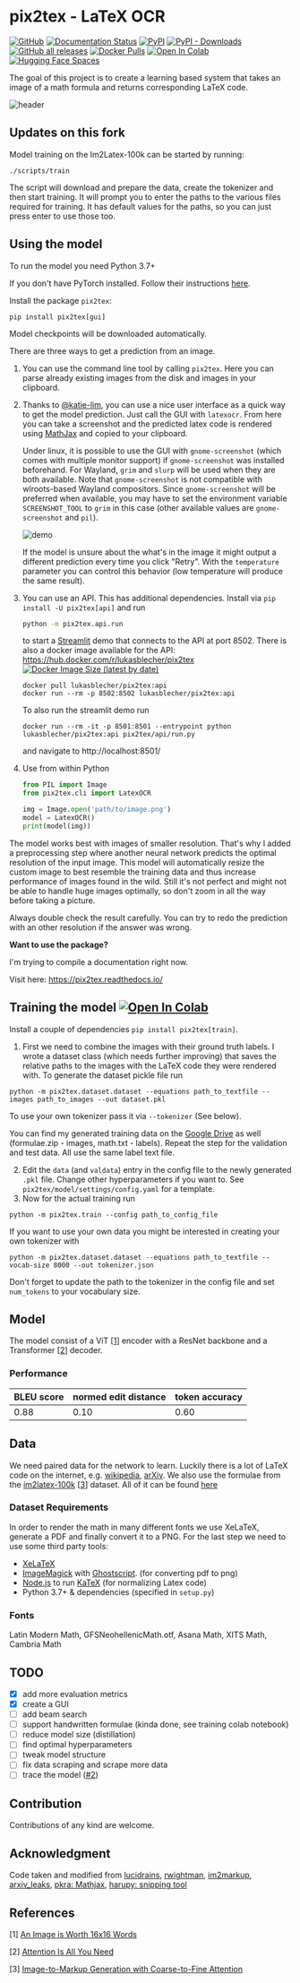 # pix2tex - LaTeX OCR

[![GitHub](https://img.shields.io/github/license/lukas-blecher/LaTeX-OCR)](https://github.com/lukas-blecher/LaTeX-OCR) [![Documentation Status](https://readthedocs.org/projects/pix2tex/badge/?version=latest)](https://pix2tex.readthedocs.io/en/latest/?badge=latest) [![PyPI](https://img.shields.io/pypi/v/pix2tex?logo=pypi)](https://pypi.org/project/pix2tex) [![PyPI - Downloads](https://img.shields.io/pypi/dm/pix2tex?logo=pypi)](https://pypi.org/project/pix2tex) [![GitHub all releases](https://img.shields.io/github/downloads/lukas-blecher/LaTeX-OCR/total?color=blue&logo=github)](https://github.com/lukas-blecher/LaTeX-OCR/releases) [![Docker Pulls](https://img.shields.io/docker/pulls/lukasblecher/pix2tex?logo=docker)](https://hub.docker.com/r/lukasblecher/pix2tex) [![Open In Colab](https://colab.research.google.com/assets/colab-badge.svg)](https://colab.research.google.com/github/lukas-blecher/LaTeX-OCR/blob/main/notebooks/LaTeX_OCR_test.ipynb) [![Hugging Face Spaces](https://img.shields.io/badge/🤗%20Hugging%20Face-Spaces-blue)](https://huggingface.co/spaces/lukbl/LaTeX-OCR)

The goal of this project is to create a learning based system that takes an image of a math formula and returns corresponding LaTeX code.

![header](https://user-images.githubusercontent.com/55287601/109183599-69431f00-778e-11eb-9809-d42b9451e018.png)

## Updates on this fork

Model training on the Im2Latex-100k can be started by running:

```
./scripts/train
```

The script will download and prepare the data, create the tokenizer and then start training. It will prompt you to enter the paths to the various files required for training. It has default values for the paths, so you can just press enter to use those too.

## Using the model

To run the model you need Python 3.7+

If you don't have PyTorch installed. Follow their instructions [here](https://pytorch.org/get-started/locally/).

Install the package `pix2tex`:

```
pip install pix2tex[gui]
```

Model checkpoints will be downloaded automatically.

There are three ways to get a prediction from an image.

1. You can use the command line tool by calling `pix2tex`. Here you can parse already existing images from the disk and images in your clipboard.

2. Thanks to [@katie-lim](https://github.com/katie-lim), you can use a nice user interface as a quick way to get the model prediction. Just call the GUI with `latexocr`. From here you can take a screenshot and the predicted latex code is rendered using [MathJax](https://www.mathjax.org/) and copied to your clipboard.

   Under linux, it is possible to use the GUI with `gnome-screenshot` (which comes with multiple monitor support) if `gnome-screenshot` was installed beforehand. For Wayland, `grim` and `slurp` will be used when they are both available. Note that `gnome-screenshot` is not compatible with wlroots-based Wayland compositors. Since `gnome-screenshot` will be preferred when available, you may have to set the environment variable `SCREENSHOT_TOOL` to `grim` in this case (other available values are `gnome-screenshot` and `pil`).

   ![demo](https://user-images.githubusercontent.com/55287601/117812740-77b7b780-b262-11eb-81f6-fc19766ae2ae.gif)

   If the model is unsure about the what's in the image it might output a different prediction every time you click "Retry". With the `temperature` parameter you can control this behavior (low temperature will produce the same result).

3. You can use an API. This has additional dependencies. Install via `pip install -U pix2tex[api]` and run

   ```bash
   python -m pix2tex.api.run
   ```

   to start a [Streamlit](https://streamlit.io/) demo that connects to the API at port 8502. There is also a docker image available for the API: https://hub.docker.com/r/lukasblecher/pix2tex [![Docker Image Size (latest by date)](https://img.shields.io/docker/image-size/lukasblecher/pix2tex?logo=docker)](https://hub.docker.com/r/lukasblecher/pix2tex)

   ```
   docker pull lukasblecher/pix2tex:api
   docker run --rm -p 8502:8502 lukasblecher/pix2tex:api
   ```

   To also run the streamlit demo run

   ```
   docker run --rm -it -p 8501:8501 --entrypoint python lukasblecher/pix2tex:api pix2tex/api/run.py
   ```

   and navigate to http://localhost:8501/

4. Use from within Python

   ```python
   from PIL import Image
   from pix2tex.cli import LatexOCR

   img = Image.open('path/to/image.png')
   model = LatexOCR()
   print(model(img))
   ```

The model works best with images of smaller resolution. That's why I added a preprocessing step where another neural network predicts the optimal resolution of the input image. This model will automatically resize the custom image to best resemble the training data and thus increase performance of images found in the wild. Still it's not perfect and might not be able to handle huge images optimally, so don't zoom in all the way before taking a picture.

Always double check the result carefully. You can try to redo the prediction with an other resolution if the answer was wrong.

**Want to use the package?**

I'm trying to compile a documentation right now.

Visit here: https://pix2tex.readthedocs.io/

## Training the model [![Open In Colab](https://colab.research.google.com/assets/colab-badge.svg)](https://colab.research.google.com/github/lukas-blecher/LaTeX-OCR/blob/main/notebooks/LaTeX_OCR_training.ipynb)

Install a couple of dependencies `pip install pix2tex[train]`.

1. First we need to combine the images with their ground truth labels. I wrote a dataset class (which needs further improving) that saves the relative paths to the images with the LaTeX code they were rendered with. To generate the dataset pickle file run

```
python -m pix2tex.dataset.dataset --equations path_to_textfile --images path_to_images --out dataset.pkl
```

To use your own tokenizer pass it via `--tokenizer` (See below).

You can find my generated training data on the [Google Drive](https://drive.google.com/drive/folders/13CA4vAmOmD_I_dSbvLp-Lf0s6KiaNfuO) as well (formulae.zip - images, math.txt - labels). Repeat the step for the validation and test data. All use the same label text file.

2. Edit the `data` (and `valdata`) entry in the config file to the newly generated `.pkl` file. Change other hyperparameters if you want to. See `pix2tex/model/settings/config.yaml` for a template.
3. Now for the actual training run

```
python -m pix2tex.train --config path_to_config_file
```

If you want to use your own data you might be interested in creating your own tokenizer with

```
python -m pix2tex.dataset.dataset --equations path_to_textfile --vocab-size 8000 --out tokenizer.json
```

Don't forget to update the path to the tokenizer in the config file and set `num_tokens` to your vocabulary size.

## Model

The model consist of a ViT [[1](#References)] encoder with a ResNet backbone and a Transformer [[2](#References)] decoder.

### Performance

| BLEU score | normed edit distance | token accuracy |
| ---------- | -------------------- | -------------- |
| 0.88       | 0.10                 | 0.60           |

## Data

We need paired data for the network to learn. Luckily there is a lot of LaTeX code on the internet, e.g. [wikipedia](https://www.wikipedia.org), [arXiv](https://www.arxiv.org). We also use the formulae from the [im2latex-100k](https://zenodo.org/record/56198#.V2px0jXT6eA) [[3](#References)] dataset.
All of it can be found [here](https://drive.google.com/drive/folders/13CA4vAmOmD_I_dSbvLp-Lf0s6KiaNfuO)

### Dataset Requirements

In order to render the math in many different fonts we use XeLaTeX, generate a PDF and finally convert it to a PNG. For the last step we need to use some third party tools:

- [XeLaTeX](https://www.ctan.org/pkg/xetex)
- [ImageMagick](https://imagemagick.org/) with [Ghostscript](https://www.ghostscript.com/index.html). (for converting pdf to png)
- [Node.js](https://nodejs.org/) to run [KaTeX](https://github.com/KaTeX/KaTeX) (for normalizing Latex code)
- Python 3.7+ & dependencies (specified in `setup.py`)

### Fonts

Latin Modern Math, GFSNeohellenicMath.otf, Asana Math, XITS Math, Cambria Math

## TODO

- [x] add more evaluation metrics
- [x] create a GUI
- [ ] add beam search
- [ ] support handwritten formulae (kinda done, see training colab notebook)
- [ ] reduce model size (distillation)
- [ ] find optimal hyperparameters
- [ ] tweak model structure
- [ ] fix data scraping and scrape more data
- [ ] trace the model ([#2](https://github.com/lukas-blecher/LaTeX-OCR/issues/2))

## Contribution

Contributions of any kind are welcome.

## Acknowledgment

Code taken and modified from [lucidrains](https://github.com/lucidrains), [rwightman](https://github.com/rwightman/pytorch-image-models), [im2markup](https://github.com/harvardnlp/im2markup), [arxiv_leaks](https://github.com/soskek/arxiv_leaks), [pkra: Mathjax](https://github.com/pkra/MathJax-single-file), [harupy: snipping tool](https://github.com/harupy/snipping-tool)

## References

[1] [An Image is Worth 16x16 Words](https://arxiv.org/abs/2010.11929)

[2] [Attention Is All You Need](https://arxiv.org/abs/1706.03762)

[3] [Image-to-Markup Generation with Coarse-to-Fine Attention](https://arxiv.org/abs/1609.04938v2)
